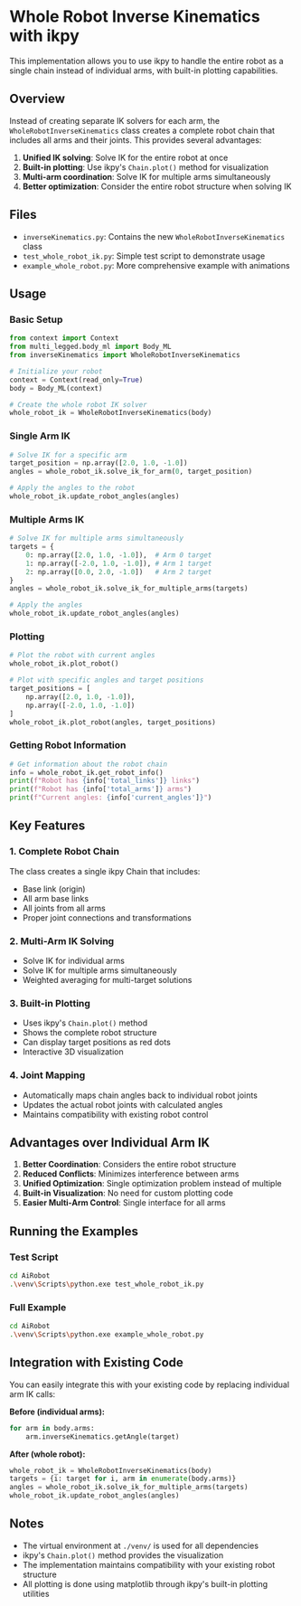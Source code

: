 # Whole Robot Inverse Kinematics with ikpy

This implementation allows you to use ikpy to handle the entire robot as a single chain instead of individual arms, with built-in plotting capabilities.

## Overview

Instead of creating separate IK solvers for each arm, the `WholeRobotInverseKinematics` class creates a complete robot chain that includes all arms and their joints. This provides several advantages:

1. **Unified IK solving**: Solve IK for the entire robot at once
2. **Built-in plotting**: Use ikpy's `Chain.plot()` method for visualization
3. **Multi-arm coordination**: Solve IK for multiple arms simultaneously
4. **Better optimization**: Consider the entire robot structure when solving IK

## Files

- `inverseKinematics.py`: Contains the new `WholeRobotInverseKinematics` class
- `test_whole_robot_ik.py`: Simple test script to demonstrate usage
- `example_whole_robot.py`: More comprehensive example with animations

## Usage

### Basic Setup

```python
from context import Context
from multi_legged.body_ml import Body_ML
from inverseKinematics import WholeRobotInverseKinematics

# Initialize your robot
context = Context(read_only=True)
body = Body_ML(context)

# Create the whole robot IK solver
whole_robot_ik = WholeRobotInverseKinematics(body)
```

### Single Arm IK

```python
# Solve IK for a specific arm
target_position = np.array([2.0, 1.0, -1.0])
angles = whole_robot_ik.solve_ik_for_arm(0, target_position)

# Apply the angles to the robot
whole_robot_ik.update_robot_angles(angles)
```

### Multiple Arms IK

```python
# Solve IK for multiple arms simultaneously
targets = {
    0: np.array([2.0, 1.0, -1.0]),  # Arm 0 target
    1: np.array([-2.0, 1.0, -1.0]), # Arm 1 target
    2: np.array([0.0, 2.0, -1.0])   # Arm 2 target
}
angles = whole_robot_ik.solve_ik_for_multiple_arms(targets)

# Apply the angles
whole_robot_ik.update_robot_angles(angles)
```

### Plotting

```python
# Plot the robot with current angles
whole_robot_ik.plot_robot()

# Plot with specific angles and target positions
target_positions = [
    np.array([2.0, 1.0, -1.0]),
    np.array([-2.0, 1.0, -1.0])
]
whole_robot_ik.plot_robot(angles, target_positions)
```

### Getting Robot Information

```python
# Get information about the robot chain
info = whole_robot_ik.get_robot_info()
print(f"Robot has {info['total_links']} links")
print(f"Robot has {info['total_arms']} arms")
print(f"Current angles: {info['current_angles']}")
```

## Key Features

### 1. Complete Robot Chain
The class creates a single ikpy Chain that includes:
- Base link (origin)
- All arm base links
- All joints from all arms
- Proper joint connections and transformations

### 2. Multi-Arm IK Solving
- Solve IK for individual arms
- Solve IK for multiple arms simultaneously
- Weighted averaging for multi-target solutions

### 3. Built-in Plotting
- Uses ikpy's `Chain.plot()` method
- Shows the complete robot structure
- Can display target positions as red dots
- Interactive 3D visualization

### 4. Joint Mapping
- Automatically maps chain angles back to individual robot joints
- Updates the actual robot joints with calculated angles
- Maintains compatibility with existing robot control

## Advantages over Individual Arm IK

1. **Better Coordination**: Considers the entire robot structure
2. **Reduced Conflicts**: Minimizes interference between arms
3. **Unified Optimization**: Single optimization problem instead of multiple
4. **Built-in Visualization**: No need for custom plotting code
5. **Easier Multi-Arm Control**: Single interface for all arms

## Running the Examples

### Test Script
```bash
cd AiRobot
.\venv\Scripts\python.exe test_whole_robot_ik.py
```

### Full Example
```bash
cd AiRobot
.\venv\Scripts\python.exe example_whole_robot.py
```

## Integration with Existing Code

You can easily integrate this with your existing code by replacing individual arm IK calls:

**Before (individual arms):**
```python
for arm in body.arms:
    arm.inverseKinematics.getAngle(target)
```

**After (whole robot):**
```python
whole_robot_ik = WholeRobotInverseKinematics(body)
targets = {i: target for i, arm in enumerate(body.arms)}
angles = whole_robot_ik.solve_ik_for_multiple_arms(targets)
whole_robot_ik.update_robot_angles(angles)
```

## Notes

- The virtual environment at `./venv/` is used for all dependencies
- ikpy's `Chain.plot()` method provides the visualization
- The implementation maintains compatibility with your existing robot structure
- All plotting is done using matplotlib through ikpy's built-in plotting utilities 